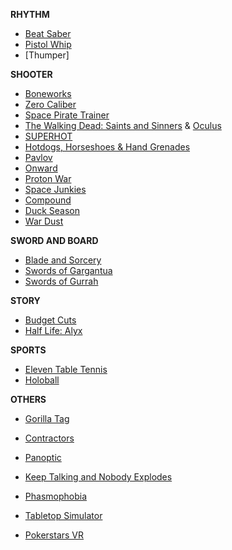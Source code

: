 **RHYTHM**
- [Beat Saber](https://store.steampowered.com/app/620980/Beat_Saber/)
- [Pistol Whip](https://store.steampowered.com/app/1079800/Pistol_Whip/)
- [Thumper]


**SHOOTER**
- [Boneworks]()
- [Zero Caliber]()
- [Space Pirate Trainer]()
- [The Walking Dead: Saints and Sinners]() & [Oculus]()
- [SUPERHOT]()
- [Hotdogs, Horseshoes & Hand Grenades]()
- [Pavlov]()
- [Onward]()
- [Proton War]()
- [Space Junkies]()
- [Compound]()
- [Duck Season](https://store.steampowered.com/app/503580/Duck_Season/)
- [War Dust](https://store.steampowered.com/app/957790/WAR_DUST__32_vs_32_Battles/)


**SWORD AND BOARD**
- [Blade and Sorcery]()
- [Swords of Gargantua]()
- [Swords of Gurrah]()


**STORY**
- [Budget Cuts]()
- [Half Life: Alyx]()


**SPORTS**
- [Eleven Table Tennis]() 
- [Holoball]()
 
**OTHERS**
- [Gorilla Tag](https://store.steampowered.com/app/1533390/Gorilla_Tag/)
- [Contractors](https://store.steampowered.com/app/963930/Contractors/)

- [Panoptic](https://store.steampowered.com/app/541930/Panoptic/)
- [Keep Talking and Nobody Explodes](https://store.steampowered.com/app/341800/Keep_Talking_and_Nobody_Explodes/)
- [Phasmophobia](https://store.steampowered.com/app/739630/Phasmophobia/)
- [Tabletop Simulator](https://store.steampowered.com/app/286160/Tabletop_Simulator/)

- [Pokerstars VR]()
